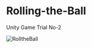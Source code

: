# Rolling-the-Ball
Unity Game Trial No-2

![RolltheBall](https://user-images.githubusercontent.com/60899740/129461445-a34dd148-9f98-4310-a63e-bcd05fbd5fa1.gif)
